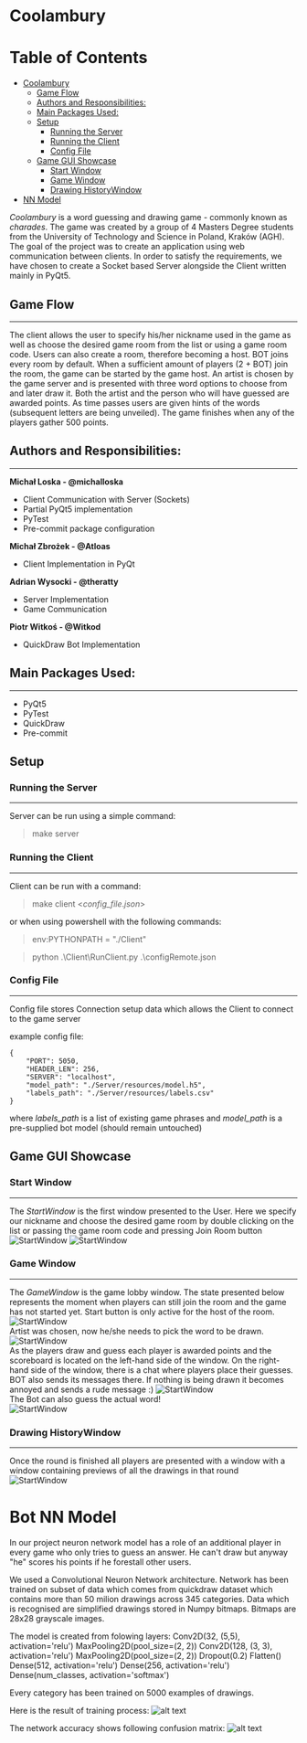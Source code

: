 # Coolambury

# Table of Contents

- [Coolambury](#coolambury)
  * [Game Flow](#game-flow)
  * [Authors and Responsibilities:](#authors-and-responsibilities-)
  * [Main Packages Used:](#main-packages-used-)
  * [Setup](#setup)
    + [Running the Server](#running-the-server)
    + [Running the Client](#running-the-client)
    + [Config File](#config-file)
  * [Game GUI Showcase](#game-gui-showcase)
    + [Start Window](#start-window)
    + [Game Window](#game-window)
    + [Drawing HistoryWindow](#drawing-historywindow)
- [NN Model](#nn-model)

*Coolambury* is a word guessing and drawing game - commonly known as *charades*. The game was created by a group of 4 Masters Degree students from the University of Technology and Science in Poland, Kraków (AGH). The goal of the project was to create an application using web communication between clients. In order to satisfy the requirements, we have chosen to create a Socket based Server alongside the Client written mainly in PyQt5.

## Game Flow
___
The client allows the user to specify his/her nickname used in the game as well as choose the desired game room from the list or using a game room code. Users can also create a room, therefore becoming a host. BOT joins every room by default. When a sufficient amount of players (2 + BOT) join the room, the game can be started by the game host. An artist is chosen by the game server and is presented with three word options to choose from and later draw it. Both the artist and the person who will have guessed are awarded points. As time passes users are given hints of the words (subsequent letters are being unveiled). The game finishes when any of the players gather 500 points.
## Authors and Responsibilities:
___

**Michał Loska - @michalloska**
  - Client Communication with Server (Sockets)
  - Partial PyQt5 implementation
  - PyTest
  - Pre-commit package configuration

**Michał Zbrożek - @Atloas**
  - Client Implementation in PyQt

**Adrian Wysocki - @theratty**
  - Server Implementation
  - Game Communication

**Piotr Witkoś - @Witkod**
  - QuickDraw Bot Implementation

## Main Packages Used:
___
- PyQt5
- PyTest
- QuickDraw
- Pre-commit

## Setup

### Running the Server
___
Server can be run using a simple command:

> make server

### Running the Client
___
Client can be run with a command:

> make client <_config_file_._json_>

or when using powershell with the following commands:

> env:PYTHONPATH = "./Client"

> python .\Client\RunClient.py .\configRemote.json
### Config File
___

Config file stores Connection setup data which allows the Client to connect to the game server

example config file:
```
{
    "PORT": 5050,
    "HEADER_LEN": 256,
    "SERVER": "localhost",
    "model_path": "./Server/resources/model.h5",
    "labels_path": "./Server/resources/labels.csv"
}
```
where *labels_path* is a list of existing game phrases and *model_path* is a pre-supplied bot model (should remain untouched)

## Game GUI Showcase

### Start Window
___
The *StartWindow* is the first window presented to the User. Here we specify our nickname and choose the desired game room by double clicking on the list or passing the game room code and pressing Join Room button <br>
![StartWindow](.readme_img/StartWindow_NicknameNotValid.png)
![StartWindow](.readme_img/StartWindow.png)
### Game Window
___

The *GameWindow* is the game lobby window. The state presented below represents the moment when players can still join the room and the game has not started yet. Start button is only active for the host of the room. <br>
![StartWindow](.readme_img/GameWindow_NotStarted.png)<br>
Artist was chosen, now he/she needs to pick the word to be drawn.
![StartWindow](.readme_img/GameWindow_WordSelection.png)<br>
As the players draw and guess each player is awarded points and the scoreboard is located on the left-hand side of the window. On the right-hand side of the window, there is a chat where players place their guesses. BOT also sends its messages there. If nothing is being drawn it becomes annoyed and sends a rude message :)
![StartWindow](.readme_img/GameWindow_candle.png)<br>
The Bot can also guess the actual word! <br>
![StartWindow](.readme_img/GameWindow_BotGuessed.png)<br>

### Drawing HistoryWindow
___
Once the round is finished all players are presented with a window with a window containing previews of all the drawings in that round <br>
![StartWindow](.readme_img/DrawingHistoryWindow.png)<br>

# Bot NN Model

In our project neuron network model has a role of an additional player in every game who only tries to guess an answer. He can't draw but anyway "he" scores his points if he forestall other users.

We used a Convolutional Neuron Network architecture.
Network has been trained on subset of data which comes from quickdraw dataset which contains more than 50 milion drawings across 345 categories.
Data which is recognised are simplified drawings stored in Numpy bitmaps. Bitmaps are 28x28 grayscale images.

The model is created from folowing layers:
Conv2D(32, (5,5), activation='relu')
MaxPooling2D(pool_size=(2, 2))
Conv2D(128, (3, 3), activation='relu')
MaxPooling2D(pool_size=(2, 2))
Dropout(0.2)
Flatten()
Dense(512, activation='relu')
Dense(256, activation='relu')
Dense(num_classes, activation='softmax')

Every category has been trained on 5000 examples of drawings.

Here is the result of training process:
![alt text](https://github.com/jtheiner/SketchRecognition/blob/master/SketchRecognition/recognition/models/345/5000/training_process.png?raw=true)

The network accuracy shows following confusion matrix:
![alt text](https://github.com/jtheiner/SketchRecognition/raw/master/SketchRecognition/recognition/models/20/10000/confusion_matrix.png)
